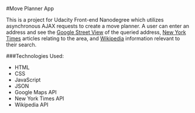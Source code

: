 #Move Planner App

This is a project for Udacity Front-end Nanodegree which utilizes asynchronous AJAX requests to create a move planner. A user can enter an address and see the [Google Street View](https://www.google.com/maps/views/streetview?gl=us) of the queried address, [New York Times](http://www.nytimes.com/) articles relating to the area, and [Wikipedia](https://www.wikipedia.org/) information relevant to their search.

###Technologies Used:

* HTML
* CSS
* JavaScript
* JSON
* Google Maps API
* New York Times API
* Wikipedia API
